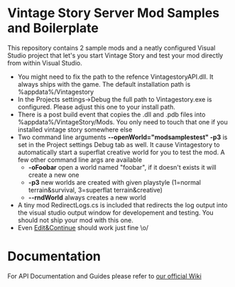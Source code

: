 # Vintage Story Server Mod Samples and Boilerplate

This repository contains 2 sample mods and a neatly configured Visual Studio project that let's you start Vintage Story and test your mod 
directly from within Visual Studio.
- You might need to fix the path to the refence VintagestoryAPI.dll. It always ships with the game. The default installation path is %appdata%/Vintagestory
- In the Projects settings->Debug the full path to Vintagestory.exe is configured. Please adjust this one to your install path.
- There is a post build event that copies the .dll and .pdb files into %appdata%/VintageStory/Mods. You only need to touch that one if you installed vintage story somewhere else
- Two command line arguments **--openWorld="modsamplestest" -p3** is set in the Project settings Debug tab as well. It cause Vintagestory to automatically start a superflat creative world for you to test the mod. A few other command line args are available
  - **-oFoobar**  open a world named "foobar", if it doesn't exists it will create a new one
  - **-p3** new worlds are created with given playstyle (1=normal terrain&survival, 3=superflat terrain&creative)
  - **--rndWorld** always creates a new world
- A tiny mod RedirectLogs.cs is included that redirects the log output into the visual studio output window for developement and testing. You should not ship your mod with this one. 
- Even [Edit&Continue](https://msdn.microsoft.com/en-us/library/bcew296c.aspx) should work just fine \o/

# Documentation

For API Documentation and Guides please refer to [our official Wiki](http://wiki.vintagestory.at/)
